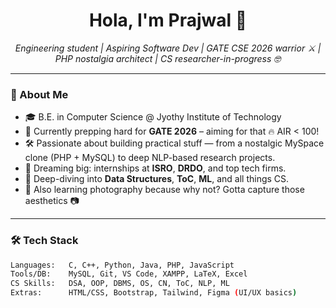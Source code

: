 <h1 align="center">Hola, I'm Prajwal 👋</h1>
<p align="center">
  <em>Engineering student | Aspiring Software Dev | GATE CSE 2026 warrior ⚔️ | PHP nostalgia architect | CS researcher-in-progress 🤓</em>
</p>

---

### 🚀 About Me

- 🎓 B.E. in Computer Science @ Jyothy Institute of Technology
- 🧠 Currently prepping hard for **GATE 2026** – aiming for that 🔥 AIR < 100!
- 🛠️ Passionate about building practical stuff — from a nostalgic MySpace clone (PHP + MySQL) to deep NLP-based research projects.
- 🎯 Dreaming big: internships at **ISRO**, **DRDO**, and top tech firms.
- 🧬 Deep-diving into **Data Structures**, **ToC**, **ML**, and all things CS.
- 📸 Also learning photography because why not? Gotta capture those aesthetics 📷

---

### 🛠️ Tech Stack

```bash
Languages:   C, C++, Python, Java, PHP, JavaScript
Tools/DB:    MySQL, Git, VS Code, XAMPP, LaTeX, Excel
CS Skills:   DSA, OOP, DBMS, OS, CN, ToC, NLP, ML
Extras:      HTML/CSS, Bootstrap, Tailwind, Figma (UI/UX basics)
